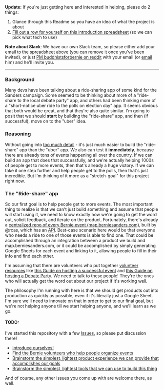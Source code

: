 **Update:** If you're just getting here and interested in helping, please do 2 things:

1. Glance through this Readme so you have an idea of what the project is about
2. [Fill out a row for yourself on this introduction spreadsheet](https://docs.google.com/spreadsheets/d/15B-g3MRpAffFGhvdjjrrCutL304OMWZMSekVZ_lWqI8/edit#gid=0) (so we can pick what tech to use)

**Note about Slack**: We have our own Slack team, so please either add your email to the spreadsheet above (you can remove it once you've been invited), or just [PM buddhistsforbernie on reddit](https://www.reddit.com/user/buddhistsforbernie) with your email (or [email ](mailto:buddhistsforbernie@gmail.com)him) and he'll invite you.

---

### Background

Many devs have been talking about a ride-sharing app of some kind for the Sanders campaign. Some seemed to be thinking about more of a "ride-share to the local debate party" app, and others had been thinking more of a "short-notice uber ride to the polls on election day" app. It seems obvious that both would be great, and that they're also quite similar. I'm going to posit that we should **start** by building the "ride-share" app, and then (if successful), move on to the "uber" idea.

### Reasoning

Without going into [too much detail](https://docs.google.com/document/d/1u6vVa1z7Er3byhF02qBPr_wAvMqqADjDAp3AKvZJKBI/edit#) - it's just much easier to build the "ride-share" app than the "uber" app. We also can test it **immediately**, because there are already tons of events happening all over the country. If we can build an app that does that successfully, and we're actually helping 1000s of people get to more events, then that's already a huge victory. If we can take it one step further and help people get to the polls, then that's just incredible. But I'm thinking of it more as a "stretch-goal" for this project right now.

### The "Ride-share" app

So our first goal is to help people get to more events. The most important thing to realize is that we can't just build something and assume that people will start using it, we need to know exactly how we're going to get the word out, solicit feedback, and iterate on the product. Fortunately, there's already a [centralized repo of every Bernie event (map.berniesanders.com)](http://map.berniesanders.com/), built by @rcas, which has an [API](https://go.berniesanders.com/page/event/search_results?format=json&wrap=no&orderby%5B0%5D=date&orderby%5B1%5D=desc&event_type=0&mime=text/json&limit=4000&country=*). Best-case scenario here would be that everyone who needs a ride to one of those events is able to find one. That could be accomplished through an integration between a product we build and map.berniesanders.com, or it could be accomplished by simply generating Google Sheets for each event and linking to it, allowing people to fill in their info and find each other.

I'm assuming that there are volunteers who put together [volunteer resources](https://go.berniesanders.com/page/content/toolkit) like [this Guide on hosting a successful event](https://docs.google.com/document/d/1oOqWf5EGEP2ouCZUfPXJMYNTYL70uxh5Mcj3FUDlVeo/edit) and [this Guide on hosting a Debate Party](https://docs.google.com/document/d/1LuPzTLZHWDcCfZc0eHYS159sLO-92AKlcSamslCJ3GY/edit). We need to talk to these people! They're the ones who will actually get the word out about our project if it's working well.

The philosophy I'm running with here is that we should get products out into production as quickly as possible, even if it's literally just a Google Sheet. I'm sure we'll need to innovate on that in order to get to our final goal, but we're not helping anyone till we start helping anyone, and we'll learn as we go.

#### TODO:

I've started this repository with a few [Issues](https://github.com/kyletns/uberForSanders/issues), so please put discussion there!

- [Introduce ourselves!](https://github.com/kyletns/uberForSanders/issues/4)
- [Find the Bernie volunteers who help people organize events](https://github.com/kyletns/uberForSanders/issues/1)
- [Brainstorm the simplest, lightest product experience we can provide that accomplishes our goals](https://github.com/kyletns/uberForSanders/issues/2)
- [Brainstorm the simplest, lightest tools that we can use to build this thing](https://github.com/kyletns/uberForSanders/issues/3)

And of course, any other issues you come up with are welcome there, as well.
